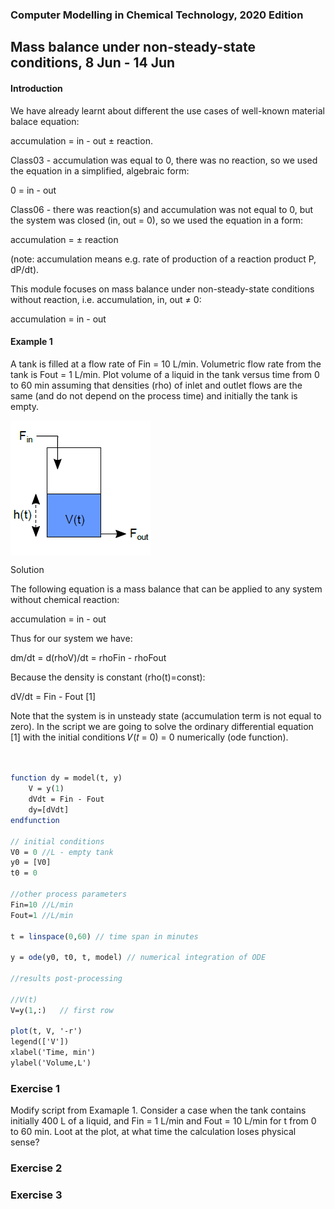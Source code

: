 ### Computer Modelling in Chemical Technology, 2020 Edition

## Mass balance under non-steady-state conditions, 8 Jun - 14 Jun

#### Introduction

We have already learnt about different the use cases of well-known material balace equation: 

accumulation = in - out ± reaction.

Class03 - accumulation was equal to 0, there was no reaction, so we used the equation in a simplified, algebraic form: 

0 = in - out

Class06 - there was reaction(s) and accumulation was not equal to 0, but the system was closed (in, out = 0), so we used the equation in a form: 

accumulation = ± reaction 

(note: accumulation means e.g. rate of production of a reaction product P, dP/dt).

This module focuses on mass balance under non-steady-state conditions without reaction, i.e. accumulation, in, out ≠ 0:

accumulation = in - out

#### Example 1

A tank is filled at a flow rate of Fin = 10 L/min. Volumetric flow rate from the tank is Fout = 1 L/min. Plot
volume of a liquid in the tank versus time from 0 to 60 min assuming that densities (rho) of inlet and outlet flows
are the same (and do not depend on the process time) and initially the tank is empty.

<img align="center" src="img01.png"/>

Solution

The following equation is a mass balance that can be applied to any system without chemical reaction:

accumulation = in - out

Thus for our system we have:

dm/dt = d(rhoV)/dt = rhoFin - rhoFout

Because the density is constant (rho(t)=const):

dV/dt = Fin - Fout [1]

Note that the system is in unsteady state (accumulation term is not equal to zero). In the script we are going to
solve the ordinary differential equation [1] with the initial conditions 𝑉(𝑡 = 0) = 0 numerically (ode function).

```scilab


function dy = model(t, y)
	V = y(1)
	dVdt = Fin - Fout
	dy=[dVdt]
endfunction

// initial conditions
V0 = 0 //L - empty tank
y0 = [V0]
t0 = 0

//other process parameters
Fin=10 //L/min
Fout=1 //L/min

t = linspace(0,60) // time span in minutes

y = ode(y0, t0, t, model) // numerical integration of ODE

//results post-processing

//V(t)
V=y(1,:)   // first row

plot(t, V, '-r')
legend(['V'])
xlabel('Time, min')
ylabel('Volume,L')
```





### Exercise 1
Modify script from Examaple 1. Consider a case when the tank contains initially 400 L of a liquid, and Fin = 1 L/min and Fout = 10 L/min for t from 0 to 60 min. Loot at the plot, at what time the calculation loses physical sense?

### Exercise 2


### Exercise 3


